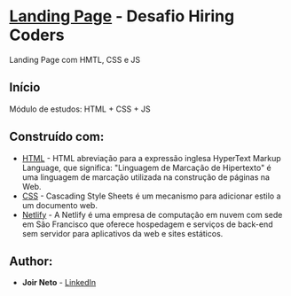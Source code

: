 # [Landing Page](https://superpromocao-hiring-coders.netlify.app/) - Desafio Hiring Coders
Landing Page com HMTL, CSS e JS

## Início

Módulo de estudos: HTML + CSS + JS

## Construído com:

* [HTML](https://www.w3schools.com/html/) - HTML abreviação para a expressão inglesa HyperText Markup Language, que significa: "Linguagem de Marcação de Hipertexto" é uma linguagem de marcação utilizada na construção de páginas na Web.
* [CSS](https://www.w3schools.com/css/) - Cascading Style Sheets é um mecanismo para adicionar estilo a um documento web. 
* [Netlify](https://www.netlify.com/) - A Netlify é uma empresa de computação em nuvem com sede em São Francisco que oferece hospedagem e serviços de back-end sem servidor para aplicativos da web e sites estáticos.

## Author:

* **Joir Neto** - [LinkedIn](https://www.linkedin.com/in/joir-neto/)
 
